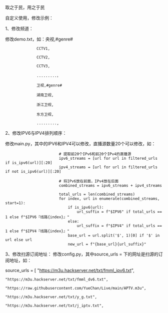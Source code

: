 取之于民，用之于民

自定义使用，修改示例：

1、修改频道：

修改demo.txt，如：央视,#genre#

                  CCTV1, 
                  
                  CCTV2,
                  
                  CCTV3,
                  
                  .........，
                  
                  卫视,#genre#
                  
                  湖南卫视,
                  
                  浙江卫视,
                  
                  东方卫视,
                  
                  .........,

                  
2、修改IPV6与IPV4排列顺序：

修改main.py，其中的IPV6和IPV4可以修改，直播源数量20个可以修改，如：

                            # 提取前20个IPv6和前20个IPv4的直播源
                            ipv6_streams = [url for url in filtered_urls if is_ipv6(url)][:20]
                            ipv4_streams = [url for url in filtered_urls if not is_ipv6(url)][:20]

                            # 将IPv6放在前面，IPv4放在后面
                            combined_streams = ipv6_streams + ipv4_streams

                            total_urls = len(combined_streams)
                            for index, url in enumerate(combined_streams, start=1):
                                if is_ipv6(url):
                                    url_suffix = f"$IPV6" if total_urls == 1 else f"$IPV6『线路{index}』"
                                else:
                                    url_suffix = f"$IPV4" if total_urls == 1 else f"$IPV4『线路{index}』"
                                base_url = url.split('$', 1)[0] if '$' in url else url
                                new_url = f"{base_url}{url_suffix}"


3、修改扫源订阅地址：
修改config.py，其中source_urls = 下的网址是扫源的订阅地址，如：

source_urls = [
    "https://m3u.hackserver.net/txt/fmml_ipv6.txt",
    
    "https://m3u.hackserver.net/txt/fmml_dv6.txt",
    
    "https://raw.githubusercontent.com/YueChan/Live/main/APTV.m3u",
    
    "https://m3u.hackserver.net/txt/y_g.txt",
    
    "https://m3u.hackserver.net/txt/j_iptv.txt",
